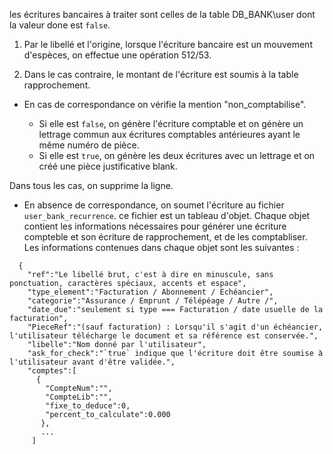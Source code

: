 les écritures bancaires à traiter sont celles de la table DB_BANK\user dont la valeur done est `false`. 

1. Par le libellé et l'origine, lorsque l'écriture bancaire est un mouvement d'espèces, on effectue une opération 512/53. 

2. Dans le cas contraire, le montant de l'écriture est soumis à la table rapprochement. 

- En cas de correspondance on vérifie la mention "non_comptabilise".

  - Si elle est `false`, on génère l'écriture comptable et on génère un lettrage commun aux écritures comptables antérieures ayant le même numéro de pièce. 
  - Si elle est `true`, on génère les deux écritures avec un lettrage et on créé une pièce justificative blank.
 
 Dans tous les cas, on supprime la ligne.

- En absence de correspondance, on soumet l'écriture au fichier `user_bank_recurrence`. ce fichier est un tableau d'objet. Chaque objet contient les informations 
nécessaires pour générer une écriture compteble et son écriture de rapprochement, et de les comptabliser. 
Les informations contenues dans chaque objet sont les suivantes :

```
  {
    "ref":"Le libellé brut, c'est à dire en minuscule, sans ponctuation, caractères spéciaux, accents et espace",
    "type_element":"Facturation / Abonnement / Echéancier",
    "categorie":"Assurance / Emprunt / Télépéage / Autre /",
    "date_due":"seulement si type === Facturation / date usuelle de la facturation",
    "PieceRef":"(sauf facturation) : Lorsqu'il s'agit d'un échéancier, l'utilisateur télécharge le document et sa référence est conservée.",
    "libelle":"Nom donné par l'utilisateur",
    "ask_for_check":"`true` indique que l'écriture doit être soumise à l'utilisateur avant d'être validée.",
    "comptes":[
      {
        "CompteNum":"",
        "CompteLib":"",
        "fixe_to_deduce":0,
        "percent_to_calculate":0.000
       },
       ...
     ]

```
